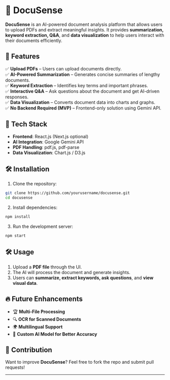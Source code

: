 # 📝 DocuSense

**DocuSense** is an AI-powered document analysis platform that allows users to upload PDFs and extract meaningful insights. It provides **summarization, keyword extraction, Q&A**, and **data visualization** to help users interact with their documents efficiently.

## 🌟 Features

✅ **Upload PDFs** – Users can upload documents directly.\
✅ **AI-Powered Summarization** – Generates concise summaries of lengthy documents.\
✅ **Keyword Extraction** – Identifies key terms and important phrases.\
✅ **Interactive Q&A** – Ask questions about the document and get AI-driven responses.\
✅ **Data Visualization** – Converts document data into charts and graphs.\
✅ **No Backend Required (MVP)** – Frontend-only solution using Gemini API.

## 🚀 Tech Stack

- **Frontend**: React.js (Next.js optional)
- **AI Integration**: Google Gemini API
- **PDF Handling**: pdf.js, pdf-parse
- **Data Visualization**: Chart.js / D3.js

## 🛠️ Installation

1. Clone the repository:

```sh
git clone https://github.com/yourusername/docusense.git
cd docusense
```

2. Install dependencies:

```sh
npm install
```

3. Run the development server:

```sh
npm start
```

## 🛠️ Usage

1. Upload a **PDF file** through the UI.
2. The AI will process the document and generate insights.
3. Users can **summarize, extract keywords, ask questions**, and **view visual data**.

## 🔥 Future Enhancements

- 🏆 **Multi-File Processing**
- 🔍 **OCR for Scanned Documents**
- 🌍 **Multilingual Support**
- 🧠 **Custom AI Model for Better Accuracy**

## 🤝 Contribution

Want to improve **DocuSense**? Feel free to fork the repo and submit pull requests!

---

